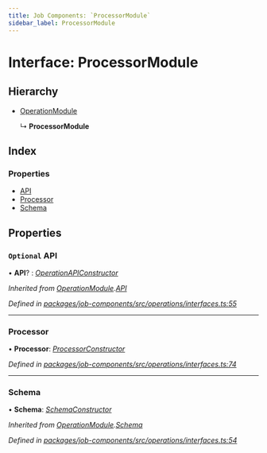 ```yaml
---
title: Job Components: `ProcessorModule`
sidebar_label: ProcessorModule
---
```


# Interface: ProcessorModule

## Hierarchy

* [OperationModule](operationmodule.md)

  ↳ **ProcessorModule**

## Index

### Properties

* [API](processormodule.md#optional-api)
* [Processor](processormodule.md#processor)
* [Schema](processormodule.md#schema)

## Properties

### `Optional` API

• **API**? : *[OperationAPIConstructor](../overview.md#operationapiconstructor)*

*Inherited from [OperationModule](operationmodule.md).[API](operationmodule.md#optional-api)*

*Defined in [packages/job-components/src/operations/interfaces.ts:55](https://github.com/terascope/teraslice/blob/f95bb5556/packages/job-components/src/operations/interfaces.ts#L55)*

___

###  Processor

• **Processor**: *[ProcessorConstructor](../overview.md#processorconstructor)*

*Defined in [packages/job-components/src/operations/interfaces.ts:74](https://github.com/terascope/teraslice/blob/f95bb5556/packages/job-components/src/operations/interfaces.ts#L74)*

___

###  Schema

• **Schema**: *[SchemaConstructor](../overview.md#schemaconstructor)*

*Inherited from [OperationModule](operationmodule.md).[Schema](operationmodule.md#schema)*

*Defined in [packages/job-components/src/operations/interfaces.ts:54](https://github.com/terascope/teraslice/blob/f95bb5556/packages/job-components/src/operations/interfaces.ts#L54)*
